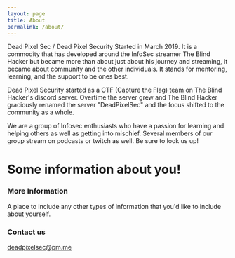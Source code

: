 ```yaml
---
layout: page
title: About
permalink: /about/
---
```


Dead Pixel Sec / Dead Pixel Security Started in March 2019. It is a commodity that has developed around the InfoSec streamer The Blind Hacker but became more than about just about his journey and streaming, it became about community and the other individuals. It stands for mentoring, learning, and the support to be ones best.

Dead Pixel Security started as a CTF (Capture the Flag) team on The Blind Hacker's discord server.  Overtime the server grew and The Blind Hacker graciously renamed the server "DeadPixelSec" and the focus shifted to the community as a whole.  

We are a group of Infosec enthusiasts who have a passion for learning and helping others as well as getting into mischief.  Several members of our group stream on podcasts or twitch as well.  Be sure to look us up! 

# Some information about you!

### More Information

A place to include any other types of information that you'd like to include about yourself.

### Contact us

[deadpixelsec@pm.me](mailto:deadpixelsec@pm.me)
